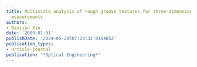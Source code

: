 ```yaml
---
title: Multiscale analysis of rough groove textures for three-dimensional optical
  measurements
authors:
- Binjian Xin
date: '2009-01-01'
publishDate: '2024-05-28T07:20:32.016485Z'
publication_types:
- article-journal
publication: '*Optical Engineering*'
---
```

